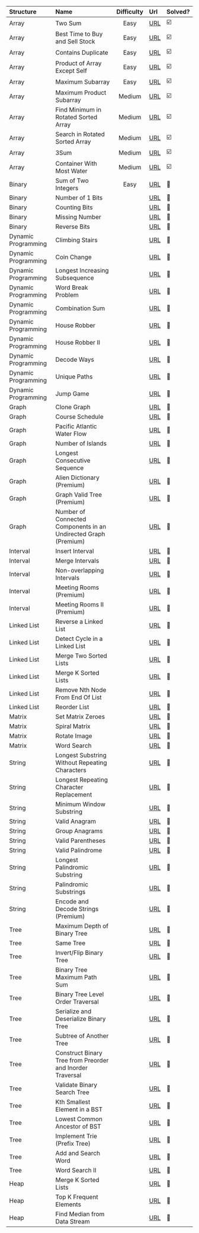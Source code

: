 | Structure           | Name                                                            | Difficulty | Url       | Solved?                 |
| :------------------ | :-------------------------------------------------------------- | :--------: | :-------- | :---------------------- |
| Array               | Two Sum                                                         |    Easy    | [URL][1]  | :ballot_box_with_check: |
| Array               | Best Time to Buy and Sell Stock                                 |    Easy    | [URL][2]  | :ballot_box_with_check: |
| Array               | Contains Duplicate                                              |    Easy    | [URL][3]  | :ballot_box_with_check: |
| Array               | Product of Array Except Self                                    |    Easy    | [URL][4]  | :ballot_box_with_check: |
| Array               | Maximum Subarray                                                |    Easy    | [URL][5]  | :ballot_box_with_check: |
| Array               | Maximum Product Subarray                                        |   Medium   | [URL][6]  | :ballot_box_with_check: |
| Array               | Find Minimum in Rotated Sorted Array                            |   Medium   | [URL][7]  | :ballot_box_with_check: |
| Array               | Search in Rotated Sorted Array                                  |   Medium   | [URL][8]  | :ballot_box_with_check: |
| Array               | 3Sum                                                            |   Medium   | [URL][9]  | :ballot_box_with_check: |
| Array               | Container With Most Water                                       |   Medium   | [URL][10] | :ballot_box_with_check: |
| Binary              | Sum of Two Integers                                             |    Easy    | [URL][11] | :black_square_button:   |
| Binary              | Number of 1 Bits                                                |            | [URL][12] | :black_square_button:   |
| Binary              | Counting Bits                                                   |            | [URL][13] | :black_square_button:   |
| Binary              | Missing Number                                                  |            | [URL][14] | :black_square_button:   |
| Binary              | Reverse Bits                                                    |            | [URL][15] | :black_square_button:   |
| Dynamic Programming | Climbing Stairs                                                 |            | [URL][16] | :black_square_button:   |
| Dynamic Programming | Coin Change                                                     |            | [URL][17] | :black_square_button:   |
| Dynamic Programming | Longest Increasing Subsequence                                  |            | [URL][18] | :black_square_button:   |
| Dynamic Programming | Word Break Problem                                              |            | [URL][19] | :black_square_button:   |
| Dynamic Programming | Combination Sum                                                 |            | [URL][20] | :black_square_button:   |
| Dynamic Programming | House Robber                                                    |            | [URL][21] | :black_square_button:   |
| Dynamic Programming | House Robber II                                                 |            | [URL][22] | :black_square_button:   |
| Dynamic Programming | Decode Ways                                                     |            | [URL][23] | :black_square_button:   |
| Dynamic Programming | Unique Paths                                                    |            | [URL][24] | :black_square_button:   |
| Dynamic Programming | Jump Game                                                       |            | [URL][25] | :black_square_button:   |
| Graph               | Clone Graph                                                     |            | [URL][26] | :black_square_button:   |
| Graph               | Course Schedule                                                 |            | [URL][27] | :black_square_button:   |
| Graph               | Pacific Atlantic Water Flow                                     |            | [URL][28] | :black_square_button:   |
| Graph               | Number of Islands                                               |            | [URL][29] | :black_square_button:   |
| Graph               | Longest Consecutive Sequence                                    |            | [URL][30] | :black_square_button:   |
| Graph               | Alien Dictionary (Premium)                                      |            | [URL][31] | :black_square_button:   |
| Graph               | Graph Valid Tree (Premium)                                      |            | [URL][32] | :black_square_button:   |
| Graph               | Number of Connected Components in an Undirected Graph (Premium) |            | [URL][33] | :black_square_button:   |
| Interval            | Insert Interval                                                 |            | [URL][34] | :black_square_button:   |
| Interval            | Merge Intervals                                                 |            | [URL][35] | :black_square_button:   |
| Interval            | Non-overlapping Intervals                                       |            | [URL][36] | :black_square_button:   |
| Interval            | Meeting Rooms (Premium)                                         |            | [URL][37] | :black_square_button:   |
| Interval            | Meeting Rooms II (Premium)                                      |            | [URL][38] | :black_square_button:   |
| Linked List         | Reverse a Linked List                                           |            | [URL][39] | :black_square_button:   |
| Linked List         | Detect Cycle in a Linked List                                   |            | [URL][40] | :black_square_button:   |
| Linked List         | Merge Two Sorted Lists                                          |            | [URL][41] | :black_square_button:   |
| Linked List         | Merge K Sorted Lists                                            |            | [URL][42] | :black_square_button:   |
| Linked List         | Remove Nth Node From End Of List                                |            | [URL][43] | :black_square_button:   |
| Linked List         | Reorder List                                                    |            | [URL][44] | :black_square_button:   |
| Matrix              | Set Matrix Zeroes                                               |            | [URL][45] | :black_square_button:   |
| Matrix              | Spiral Matrix                                                   |            | [URL][46] | :black_square_button:   |
| Matrix              | Rotate Image                                                    |            | [URL][47] | :black_square_button:   |
| Matrix              | Word Search                                                     |            | [URL][48] | :black_square_button:   |
| String              | Longest Substring Without Repeating Characters                  |            | [URL][49] | :black_square_button:   |
| String              | Longest Repeating Character Replacement                         |            | [URL][50] | :black_square_button:   |
| String              | Minimum Window Substring                                        |            | [URL][51] | :black_square_button:   |
| String              | Valid Anagram                                                   |            | [URL][52] | :black_square_button:   |
| String              | Group Anagrams                                                  |            | [URL][53] | :black_square_button:   |
| String              | Valid Parentheses                                               |            | [URL][54] | :black_square_button:   |
| String              | Valid Palindrome                                                |            | [URL][55] | :black_square_button:   |
| String              | Longest Palindromic Substring                                   |            | [URL][56] | :black_square_button:   |
| String              | Palindromic Substrings                                          |            | [URL][57] | :black_square_button:   |
| String              | Encode and Decode Strings (Premium)                             |            | [URL][58] | :black_square_button:   |
| Tree                | Maximum Depth of Binary Tree                                    |            | [URL][59] | :black_square_button:   |
| Tree                | Same Tree                                                       |            | [URL][60] | :black_square_button:   |
| Tree                | Invert/Flip Binary Tree                                         |            | [URL][61] | :black_square_button:   |
| Tree                | Binary Tree Maximum Path Sum                                    |            | [URL][62] | :black_square_button:   |
| Tree                | Binary Tree Level Order Traversal                               |            | [URL][63] | :black_square_button:   |
| Tree                | Serialize and Deserialize Binary Tree                           |            | [URL][64] | :black_square_button:   |
| Tree                | Subtree of Another Tree                                         |            | [URL][65] | :black_square_button:   |
| Tree                | Construct Binary Tree from Preorder and Inorder Traversal       |            | [URL][66] | :black_square_button:   |
| Tree                | Validate Binary Search Tree                                     |            | [URL][67] | :black_square_button:   |
| Tree                | Kth Smallest Element in a BST                                   |            | [URL][68] | :black_square_button:   |
| Tree                | Lowest Common Ancestor of BST                                   |            | [URL][69] | :black_square_button:   |
| Tree                | Implement Trie (Prefix Tree)                                    |            | [URL][70] | :black_square_button:   |
| Tree                | Add and Search Word                                             |            | [URL][71] | :black_square_button:   |
| Tree                | Word Search II                                                  |            | [URL][72] | :black_square_button:   |
| Heap                | Merge K Sorted Lists                                            |            | [URL][73] | :black_square_button:   |
| Heap                | Top K Frequent Elements                                         |            | [URL][74] | :black_square_button:   |
| Heap                | Find Median from Data Stream                                    |            | [URL][75] | :black_square_button:   |

[1]: https://leetcode.com/problems/two-sum/                                                  
[2]: https://leetcode.com/problems/best-time-to-buy-and-sell-stock/                          
[3]: https://leetcode.com/problems/contains-duplicate/                                       
[4]: https://leetcode.com/problems/product-of-array-except-self/                             
[5]: https://leetcode.com/problems/maximum-subarray/                                         
[6]: https://leetcode.com/problems/maximum-product-subarray/                                 
[7]: https://leetcode.com/problems/find-minimum-in-rotated-sorted-array/                     
[8]: https://leetcode.com/problems/search-in-rotated-sorted-array/                           
[9]: https://leetcode.com/problems/3sum/                                                     
[10]: https://leetcode.com/problems/container-with-most-water/                                
[11]: https://leetcode.com/problems/sum-of-two-integers/                                      
[12]: https://leetcode.com/problems/number-of-1-bits/                                         
[13]: https://leetcode.com/problems/counting-bits/                                            
[14]: https://leetcode.com/problems/missing-number/                                           
[15]: https://leetcode.com/problems/reverse-bits/                                             
[16]: https://leetcode.com/problems/climbing-stairs/                                          
[17]: https://leetcode.com/problems/coin-change/                                              
[18]: https://leetcode.com/problems/longest-increasing-subsequence/                           
[19]: https://leetcode.com/problems/word-break/                                               
[20]: https://leetcode.com/problems/combination-sum-iv/                                       
[21]: https://leetcode.com/problems/house-robber/                                             
[22]: https://leetcode.com/problems/house-robber-ii/                                          
[23]: https://leetcode.com/problems/decode-ways/                                              
[24]: https://leetcode.com/problems/unique-paths/                                             
[25]: https://leetcode.com/problems/jump-game/                                                
[26]: https://leetcode.com/problems/clone-graph/                                              
[27]: https://leetcode.com/problems/course-schedule/                                          
[28]: https://leetcode.com/problems/pacific-atlantic-water-flow/                              
[29]: https://leetcode.com/problems/number-of-islands/                                        
[30]: https://leetcode.com/problems/longest-consecutive-sequence/                             
[31]: https://leetcode.com/problems/alien-dictionary/                                         
[32]: https://leetcode.com/problems/graph-valid-tree/                                         
[33]: https://leetcode.com/problems/number-of-connected-components-in-an-undirected-graph/    
[34]: https://leetcode.com/problems/insert-interval/                                          
[35]: https://leetcode.com/problems/merge-intervals/                                          
[36]: https://leetcode.com/problems/non-overlapping-intervals/                                
[37]: https://leetcode.com/problems/meeting-rooms/                                            
[38]: https://leetcode.com/problems/meeting-rooms-ii/                                         
[39]: https://leetcode.com/problems/reverse-linked-list/                                      
[40]: https://leetcode.com/problems/linked-list-cycle/                                        
[41]: https://leetcode.com/problems/merge-two-sorted-lists/                                   
[42]: https://leetcode.com/problems/merge-k-sorted-lists/                                     
[43]: https://leetcode.com/problems/remove-nth-node-from-end-of-list/                         
[44]: https://leetcode.com/problems/reorder-list/                                             
[45]: https://leetcode.com/problems/set-matrix-zeroes/                                        
[46]: https://leetcode.com/problems/spiral-matrix/                                            
[47]: https://leetcode.com/problems/rotate-image/                                             
[48]: https://leetcode.com/problems/word-search/                                              
[49]: https://leetcode.com/problems/longest-substring-without-repeating-characters/           
[50]: https://leetcode.com/problems/longest-repeating-character-replacement/                  
[51]: https://leetcode.com/problems/minimum-window-substring/                                 
[52]: https://leetcode.com/problems/valid-anagram/                                            
[53]: https://leetcode.com/problems/group-anagrams/                                           
[54]: https://leetcode.com/problems/valid-parentheses/                                        
[55]: https://leetcode.com/problems/valid-palindrome/                                         
[56]: https://leetcode.com/problems/longest-palindromic-substring/                            
[57]: https://leetcode.com/problems/palindromic-substrings/                                   
[58]: https://leetcode.com/problems/encode-and-decode-strings/                                
[59]: https://leetcode.com/problems/maximum-depth-of-binary-tree/                             
[60]: https://leetcode.com/problems/same-tree/                                                
[61]: https://leetcode.com/problems/invert-binary-tree/                                       
[62]: https://leetcode.com/problems/binary-tree-maximum-path-sum/                             
[63]: https://leetcode.com/problems/binary-tree-level-order-traversal/                        
[64]: https://leetcode.com/problems/serialize-and-deserialize-binary-tree/                    
[65]: https://leetcode.com/problems/subtree-of-another-tree/                                  
[66]: https://leetcode.com/problems/construct-binary-tree-from-preorder-and-inorder-traversal/
[67]: https://leetcode.com/problems/validate-binary-search-tree/                              
[68]: https://leetcode.com/problems/kth-smallest-element-in-a-bst/                            
[69]: https://leetcode.com/problems/lowest-common-ancestor-of-a-binary-search-tree/           
[70]: https://leetcode.com/problems/implement-trie-prefix-tree/                               
[71]: https://leetcode.com/problems/add-and-search-word-data-structure-design/                
[72]: https://leetcode.com/problems/word-search-ii/                                           
[73]: https://leetcode.com/problems/merge-k-sorted-lists/                                     
[74]: https://leetcode.com/problems/top-k-frequent-elements/                                  
[75]: https://leetcode.com/problems/find-median-from-data-stream/                             

